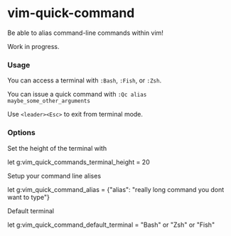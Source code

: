 # vim-quick-command

Be able to alias command-line commands within vim!

Work in progress.

### Usage

You can access a terminal with `:Bash`, `:Fish`, or `:Zsh`.

You can issue a quick command with `:Qc alias maybe_some_other_arguments`

Use `<leader><Esc>` to exit from terminal mode.

### Options

Set the height of the terminal with

  let g:vim_quick_commands_terminal_height = 20

Setup your command line alises

  let g:vim_quick_command_alias = {"alias": "really long command you dont want to type"}

Default terminal

  let g:vim_quick_command_default_terminal = "Bash" or "Zsh" or "Fish"

